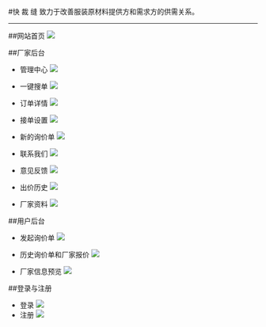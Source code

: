 #快 裁 缝
 致力于改善服装原材料提供方和需求方的供需关系。  
  
---
##网站首页
![](http://o6qknsods.bkt.clouddn.com/markdown-e750ff0587f1c1b4c69c531c69d6cbd0.png-960.jpg)

##厂家后台
- 管理中心
![](http://o6qknsods.bkt.clouddn.com/markdown-d99e4b25d5f31df0f598b9a6c2ec7d37.png-960.jpg)
- 一键搜单
![](http://o6qknsods.bkt.clouddn.com/markdown-acea714abacd2c27c3769d4ac512ca4f.png-960.jpg)

- 订单详情
![](http://o6qknsods.bkt.clouddn.com/markdown-74e51663ae76967fd66bd3d7efd67f11.png-960.jpg)

- 接单设置
![](http://o6qknsods.bkt.clouddn.com/markdown-7cef86958c1aab6b55f6335e335a0107.png-960.jpg)

- 新的询价单
![](http://o6qknsods.bkt.clouddn.com/markdown-91a210c6145f31151d4ad60633d022b8.png-960.jpg)

- 联系我们
![](http://o6qknsods.bkt.clouddn.com/markdown-d1bd2f6e0436dee443cdd7150ea1456e.png-960.jpg)

- 意见反馈
![](http://o6qknsods.bkt.clouddn.com/markdown-abe864ade18ed4e7746320524a4a4414.png-960.jpg)

- 出价历史
![](http://o6qknsods.bkt.clouddn.com/markdown-0a1d6d9aae9c4957af733855f7acfb24.png-960.jpg)

- 厂家资料
![](http://o6qknsods.bkt.clouddn.com/markdown-486c68d58fab61edb1e70bf7876a67b1.png-960.jpg)


##用户后台
- 发起询价单
![](http://o6qknsods.bkt.clouddn.com/markdown-042a745f0b4ddce3ecef11ef87cf8fad.png-960.jpg)

- 历史询价单和厂家报价
![](http://o6qknsods.bkt.clouddn.com/markdown-bd71a46edb3b882ed5e0f12897d8acab.png-960.jpg)

- 厂家信息预览
![](http://o6qknsods.bkt.clouddn.com/markdown-ae387538b88d479f4d1af0e35c8da353.png-960.jpg)

##登录与注册
- 登录
![](http://o6qknsods.bkt.clouddn.com/markdown-68ab20a41e36208b84c7a8f15c8df68d.png-960.jpg)
- 注册
![](http://o6qknsods.bkt.clouddn.com/markdown-9aafda9b6cde07d20c7a32e35f630d87.png-960.jpg)

